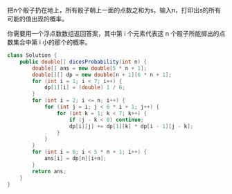 把n个骰子扔在地上，所有骰子朝上一面的点数之和为s。输入n，打印出s的所有可能的值出现的概率。

你需要用一个浮点数数组返回答案，其中第 i 个元素代表这 n 个骰子所能掷出的点数集合中第 i 小的那个的概率。

```java
class Solution {
    public double[] dicesProbability(int n) {
        double[] ans = new double[5 * n + 1];
        double[][] dp = new double[n + 1][6 * n + 1];
        for (int i = 1; i < 7; i++) {
            dp[1][i] = (double) 1 / 6;
        }
        for (int i = 2; i <= n; i++) {
            for (int j = i; j < 6 * i + 1; j++) {
                for (int k = 1; k < 7; k++) {
                    if (j - k < 0) continue;
                    dp[i][j] += dp[1][k] * dp[i - 1][j - k];
                }
            }
        }
        for (int i = 0; i < 5 * n + 1; i++) {
            ans[i] = dp[n][i+n];
        }
        return ans;
    }
}
```

